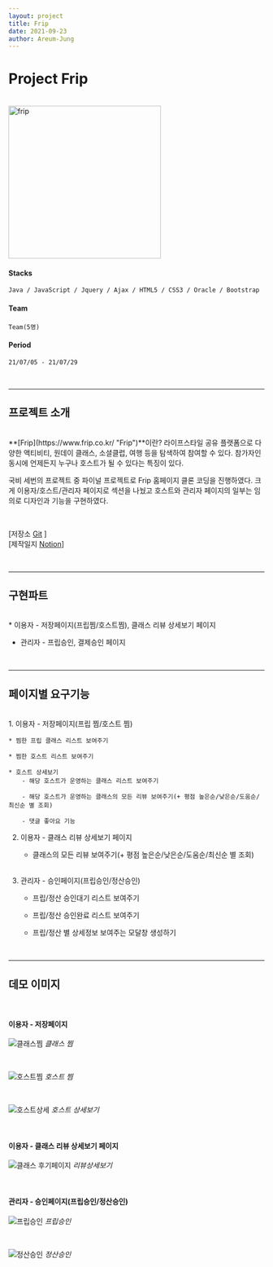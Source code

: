 ```yaml
---
layout: project
title: Frip
date: 2021-09-23
author: Areum-Jung
---
```


# **Project Frip**

<br>

<img width="300" alt="frip" src="https://user-images.githubusercontent.com/78872071/134526592-3dad5f29-7828-4439-a263-cb93edcd0c1c.PNG">  
<!-- ![frip](/img/project/frip.png)   -->
  
<br>

#### **Stacks**

    Java / JavaScript / Jquery / Ajax / HTML5 / CSS3 / Oracle / Bootstrap

#### **Team**
  
    Team(5명)

#### **Period**

    21/07/05 - 21/07/29

<br>

---

## **프로젝트 소개**    
<br>
**[Frip](https://www.frip.co.kr/ "Frip")**이란? 라이프스타일 공유 플랫폼으로 다양한 액티비티, 원데이 클래스, 소셜클럽, 여행 등을 탐색하여 참여할 수 있다. 참가자인 동시에 언제든지 누구나 호스트가 될 수 있다는 특징이 있다.

국비 세번의 프로젝트 중 파이널 프로젝트로 Frip 홈페이지 클론 코딩을 진행하였다. 크게 이용자/호스트/관리자 페이지로 섹션을 나눴고 호스트와 관리자 페이지의 일부는 임의로 디자인과 기능을 구현하였다.

<br>

[저장소 [Git](https://www.github.com/areumyy/SpringProject "frip link") ]  
[제작일지 [Notion](https://hushed-tuna-4c5.notion.site/Frip-Spring-Project-e1557fdc529d4caab86ecb3736a710f5 "frip notion")]

<br>

---
## **구현파트**  
<br>
* 이용자 - 저장페이지(프립찜/호스트찜), 클래스 리뷰 상세보기 페이지  

* 관리자 - 프립승인, 결제승인 페이지  
<br>

---
## **페이지별 요구기능**
<br>
1. 이용자 - 저장페이지(프립 찜/호스트 찜)  

    * 찜한 프립 클래스 리스트 보여주기  

    * 찜한 호스트 리스트 보여주기  

    * 호스트 상세보기    
      　- 해당 호스트가 운영하는 클래스 리스트 보여주기  

      　- 해당 호스트가 운영하는 클래스의 모든 리뷰 보여주기(+ 평점 높은순/낮은순/도움순/최신순 별 조회)  

      　- 댓글 좋아요 기능  

2. 이용자 - 클래스 리뷰 상세보기 페이지  

    - 클래스의 모든 리뷰 보여주기(+ 평점 높은순/낮은순/도움순/최신순 별 조회)   
    <br>
      
3. 관리자 - 승인페이지(프립승인/정산승인)  

    - 프립/정산 승인대기 리스트 보여주기  

    - 프립/정산 승인완료 리스트 보여주기  

    - 프립/정산 별 상세정보 보여주는 모달창 생성하기  
<br>

---
## **데모 이미지**
<br>

#### **이용자 - 저장페이지**  

![클래스찜](https://user-images.githubusercontent.com/78872071/134543678-6c3c3df6-02f1-4aec-8e36-da6db9113613.png)
*클래스 찜*

<br>
    
![호스트찜](https://user-images.githubusercontent.com/78872071/134543850-98192fe3-ece3-4de7-993a-44684ae91b6d.png)
*호스트 찜*  

<br>
    
![호스트상세](https://user-images.githubusercontent.com/78872071/134544077-080c4570-35fd-40c6-861c-d6ed6e24311a.png)
*호스트 상세보기*   

<br>

#### **이용자 - 클래스 리뷰 상세보기 페이지**

![클래스 후기페이지](https://user-images.githubusercontent.com/78872071/134544702-9fabf1f6-a8f7-446c-9072-173971a10c0c.png)
*리뷰상세보기*

<br>

#### **관리자 - 승인페이지(프립승인/정산승인)**
![프립승인](https://user-images.githubusercontent.com/78872071/134544979-6fa6b47b-8f2d-4e1d-8f56-429cce821e5c.png)
*프립승인* 

<br>

![정산승인](https://user-images.githubusercontent.com/78872071/134545023-d1d3f801-1228-441e-9ac4-6bea04082bb5.png)
*정산승인* 




